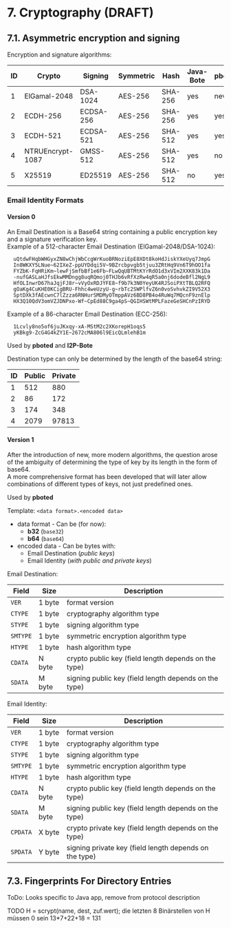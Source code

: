 # 7. Cryptography (DRAFT)

## 7.1. Asymmetric encryption and signing

Encryption and signature algorithms:

| ID | Crypto           | Signing     | Symmetric | Hash    | Java-Bote | pboted |
|----|------------------|-------------|-----------|---------|-----------|--------|
| 1  | ElGamal-2048     | DSA-1024    | AES-256   | SHA-256 | yes       | never  |
| 2  | ECDH-256         | ECDSA-256   | AES-256   | SHA-256 | yes       | yes    |
| 3  | ECDH-521         | ECDSA-521   | AES-256   | SHA-512 | yes       | yes    |
| 4  | NTRUEncrypt-1087 | GMSS-512    | AES-256   | SHA-512 | yes       | no     |
| 5  | X25519           | ED25519     | AES-256   | SHA-512 | no        | yes    |

### Email Identity Formats

#### Version 0

An Email Destination is a Base64 string containing a public encryption key and a signature verification key.   
Example of a 512-character Email Destination (ElGamal-2048/DSA-1024):
  
```
  uQtdwFHqbWHGyxZN8wChjWbCcgWrKuoBRNoziEpE8XDt8koHdJiskYXeUyq7JmpG
  In8WKXY5LNue~62IXeZ-ppUYDdqi5V~9BZrcbpvgb5tjuu3ZRtHq9Vn6T9hOO1fa
  FYZbK-FqHRiKm~lewFjSmfbBf1e6Fb~FLwQqUBTMtKYrRdO1d3xVIm2XXK83k1Da
  -nufGASLaHJfsEkwMMDngg8uqRQmoj0THJb6vRfXzRw4qR5a0nj6dodeBfl2NgL9
  HfOLInwrD67haJqjFJ8r~vVyOxRDJYFE8~f9b7k3N0YeyUK4RJSoiPXtTBLQ2RFQ
  gOaKg4CuKHE0KCigBRU-Fhhc4weUzyU-g~rbTc2SWPlfvZ6n0voSvhvkZI9V52X3
  SptDXk3fAEcwnC7lZzza6RNHurSMDMyOTmppAVz6BD8PB4o4RuWq7MQcnF9znElp
  HX3Q10QdV3omVZJDNPxo-Wf~CpEd88C9ga4pS~QGIHSWtMPLFazeGeSHCnPzIRYD
```

Example of a 86-character Email Destination (ECC-256):

```
  1Lcvly8no5of6juJKxqy-xA-MStM2c2XKorepH1oqs5
  yKBkg9-ZcG4G4kZY1E~2672cMA806l9EicQLmlehB1m
```

Used by **pboted** and **I2P-Bote**

Destination type can only be determined by the length of the base64 string:

| ID | Public    | Private  |
|----|-----------|----------|
| 1  | 512       | 880      |
| 2  | 86        | 172      |
| 3  | 174       | 348      |
| 4  | 2079      | 97813    |

#### Version 1

After the introduction of new, more modern algorithms, the question arose of the ambiguity of determining the type of key by its length in the form of base64.  
A more comprehensive format has been developed that will later allow combinations of different types of keys, not just predefined ones.

Used by **pboted**

Template:
`<data format>.<encoded data>`

- data format - Can be (for now):
	- **b32** (`base32`)
	- **b64** (`base64`) 
- encoded data - Can be bytes with:
	- Email Destination (*public keys*)
	- Email Identity (*with public and private keys*)


Email Destination:

| Field    | Size   | Description                                           |
|----------|--------|-------------------------------------------------------|
| `VER`    | 1 byte | format version                                        |
| `CTYPE`  | 1 byte | cryptography algorithm type                           |
| `STYPE`  | 1 byte | signing algorithm type                                |
| `SMTYPE` | 1 byte | symmetric encryption algorithm type                   |
| `HTYPE`  | 1 byte | hash algorithm type                                   |
| `CDATA`  | N byte | crypto public key (field length depends on the type)  |
| `SDATA`  | M byte | signing public key (field length depends on the type) |

Email Identity:

| Field    | Size   | Description                                           |
|----------|--------|-------------------------------------------------------|
| `VER`    | 1 byte | format version                                        |
| `CTYPE`  | 1 byte | cryptography algorithm type                           |
| `STYPE`  | 1 byte | signing algorithm type                                |
| `SMTYPE` | 1 byte | symmetric encryption algorithm type                   |
| `HTYPE`  | 1 byte | hash algorithm type                                   |
| `CDATA`  | N byte | crypto public key (field length depends on the type)  |
| `SDATA`  | M byte | signing public key (field length depends on the type) |
| `CPDATA` | X byte | crypto private key (field length depends on the type) |
| `SPDATA` | Y byte | signing private key (field length depends on the type)|

## 7.3. Fingerprints For Directory Entries

ToDo: Looks specific to Java app, remove from protocol description

TODO
H = scrypt(name, dest, zuf.wert); die letzten 8 Binärstellen von H müssen 0 sein
13*7+22+18 = 131
